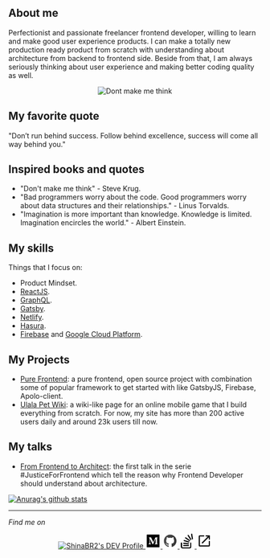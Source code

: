 ## About me

Perfectionist and passionate freelancer frontend developer, willing to learn and make good user experience products. I can make a totally new production ready product from scratch with understanding about architecture from backend to frontend side. Beside from that, I am always seriously thinking about user experience and making better coding quality as well.

<p align="center">
<img src="https://www.shinabr2.com/static/intro-1190739a8b5c469dfa1035674b6d94c2.png" alt="Dont make me think" />
</p>

## My favorite quote

"Don’t run behind success. Follow behind excellence, success will come all way behind you."

## Inspired books and quotes

- "Don't make me think" - Steve Krug.
- "Bad programmers worry about the code. Good programmers worry about data structures and their relationships." - Linus Torvalds.
- "Imagination is more important than knowledge. Knowledge is limited. Imagination encircles the world." - Albert Einstein.

## My skills

Things that I focus on:
- Product Mindset.
- [ReactJS](https://reactjs.org/).
- [GraphQL](https://graphql.org/).
- [Gatsby](https://www.gatsbyjs.org/).
- [Netlify](https://www.netlify.com/).
- [Hasura](https://hasura.io/).
- [Firebase](https://firebase.google.com/) and [Google Cloud Platform](https://cloud.google.com/).

## My Projects

- [Pure Frontend](https://github.com/shinaBR2/pure-frontend): a pure frontend, open source project with combination some of popular framework to get started with like GatsbyJS, Firebase, Apolo-client.
- [Ulala Pet Wiki](https://shinabr2.com/ulala/): a wiki-like page for an online mobile game that I build everything from scratch. For now, my site has more than 200 active users daily and around 23k users till now.

## My talks

- [From Frontend to Architect](https://github.com/shinaBR2/justiceforfrontend): the first talk in the serie #JusticeForFrontend which tell the reason why Frontend Developer should understand about architecture.


[![Anurag's github stats](https://github-readme-stats.vercel.app/api?username=shinabr2)](https://github.com/anuraghazra/github-readme-stats)
<hr>
<i>Find me on</i>
<p align="center">
  <a href="https://dev.to/shinabr2" target="_blank" rel="noopener me">
    <img src="https://d2fltix0v2e0sb.cloudfront.net/dev-badge.svg" alt="ShinaBR2's DEV Profile" height="30" width="30">
  </a>
  <a href="https://medium.com/@shinabr2" target="_blank" rel="noopener me">
    <img src="https://github.com/shinaBR2/ShinaBR2/blob/master/medium.svg" alt="ShinaBR2's Medium Profile" height="30" width="30">
  </a>
  <a href="https://dev.to/shinabr2" target="_blank" rel="noopener me">
    <img src="https://github.com/shinaBR2/ShinaBR2/blob/master/github.svg" alt="ShinaBR2's Github Profile" height="30" width="30">
  </a>
  <a href="https://stackoverflow.com/users/8270395/shinabr2" target="_blank" rel="noopener me">
    <img src="https://github.com/shinaBR2/ShinaBR2/blob/master/stack-overflow.svg" alt="ShinaBR2's StackOverflow Profile" height="30" width="30">
  </a>
  <a href="https://shinabr2.com/" target="_blank" rel="noopener me">
    <img src="https://github.com/shinaBR2/ShinaBR2/blob/master/external-link.svg" alt="ShinaBR2's Home Page" height="30" width="30">
  </a>
</p>
